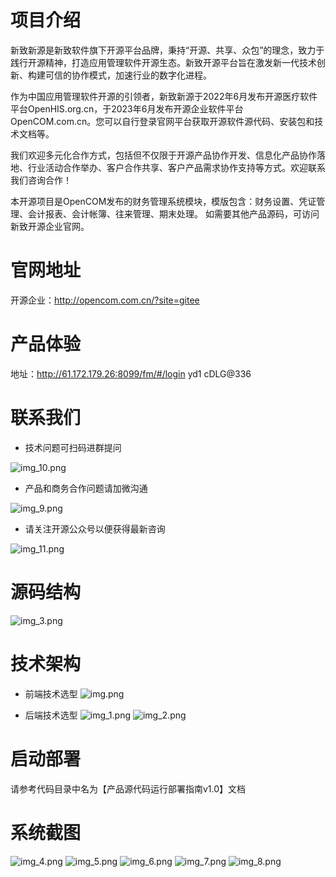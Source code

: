 # 项目介绍

新致新源是新致软件旗下开源平台品牌，秉持“开源、共享、众包”的理念，致力于践行开源精神，打造应用管理软件开源生态。新致开源平台旨在激发新一代技术创新、构建可信的协作模式，加速行业的数字化进程。

作为中国应用管理软件开源的引领者，新致新源于2022年6月发布开源医疗软件平台OpenHIS.org.cn，于2023年6月发布开源企业软件平台OpenCOM.com.cn。您可以自行登录官网平台获取开源软件源代码、安装包和技术文档等。

我们欢迎多元化合作方式，包括但不仅限于开源产品协作开发、信息化产品协作落地、行业活动合作举办、客户合作共享、客户产品需求协作支持等方式。欢迎联系我们咨询合作！

本开源项目是OpenCOM发布的财务管理系统模块，模版包含：财务设置、凭证管理、会计报表、会计帐簿、往来管理、期末处理。
如需要其他产品源码，可访问新致开源企业官网。


# 官网地址
开源企业：http://opencom.com.cn/?site=gitee

# 产品体验
地址：http://61.172.179.26:8099/fm/#/login   yd1  cDLG@336

# 联系我们
* 技术问题可扫码进群提问

![img_10.png](readmeImg/img_10.png)
* 产品和商务合作问题请加微沟通

![img_9.png](readmeImg/img_9.png)

* 请关注开源公众号以便获得最新咨询

![img_11.png](readmeImg/img_11.png)


# 源码结构
![img_3.png](readmeImg/img_3.png)

# 技术架构
* 前端技术选型
![img.png](readmeImg/img.png)

* 后端技术选型
![img_1.png](readmeImg/img_1.png)
![img_2.png](readmeImg/img_2.png)
# 启动部署
请参考代码目录中名为【产品源代码运行部署指南v1.0】文档

# 系统截图
![img_4.png](readmeImg/img_4.png)
![img_5.png](readmeImg/img_5.png)
![img_6.png](readmeImg/img_6.png)
![img_7.png](readmeImg/img_7.png)
![img_8.png](readmeImg/img_8.png)





